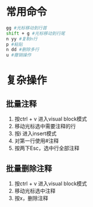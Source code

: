 # 常用命令



```bash
gg #光标移动到行首
shift + g #光标移动到行尾
n yy #复制n行
p #粘贴
n dd #删除多行
u #撤销操作
```

# 复杂操作

## 批量注释

1. 按ctrl + v 进入visual block模式
2. 移动光标选中需要注释的行
3. 按i 进入insert模式
4. 对第一行使用#注释
5. 按两下Esc，选中行全部注释

## 批量删除注释

1. 按ctrl + v 进入visual block模式
2. 移动光标选中注释
3. 按x，删除注释

